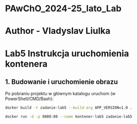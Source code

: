# PAwChO_2024-25_lato_Lab
# Author - Vladyslav Liulka
# Lab5 Instrukcja uruchomienia kontenera

## 1. Budowanie  i uruchomienie obrazu
Po pobraniu projektu w głównym katalogu uruchom (w PowerShell/CMD/Bash):

```bash
docker build -t zadanie-lab5 --build-arg APP_VERSION=1.0 .
```

```bash
docker run -d -p 8080:80 --name kontener-lab5 zadanie-lab5
```
